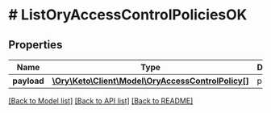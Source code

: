 # # ListOryAccessControlPoliciesOK

## Properties

Name | Type | Description | Notes
------------ | ------------- | ------------- | -------------
**payload** | [**\Ory\Keto\Client\Model\OryAccessControlPolicy[]**](OryAccessControlPolicy.md) | payload | [optional] 

[[Back to Model list]](../../README.md#documentation-for-models) [[Back to API list]](../../README.md#documentation-for-api-endpoints) [[Back to README]](../../README.md)


